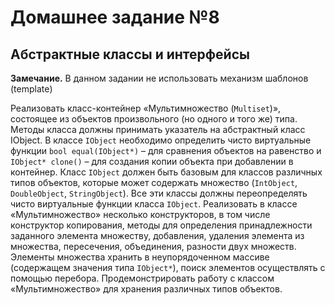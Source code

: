 # Домашнее задание №8
## Абстрактные классы и интерфейсы
**Замечание.** В данном задании не использовать механизм шаблонов (template)

Реализовать класс-контейнер «Мультимножество (`Multiset`)», состоящее из
объектов произвольного (но одного и того же) типа. Методы класса должны
принимать указатель на абстрактный класс IObject. В классе `IObject`
необходимо определить чисто виртуальные функции `bool equal(IObject*)` –
для сравнения объектов на равенство и `IObject* clone()` – для создания копии
объекта при добавлении в контейнер. Класс `IObject` должен быть базовым для
классов различных типов объектов, которые может содержать множество
(`IntObject`, `DoubleObject`, `StringObject`). Все эти классы должны
переопределять чисто виртуальные функции класса `IObject`. Реализовать в
классе «Мультимножество» несколько конструкторов, в том числе конструктор
копирования, методы для определения принадлежности заданного элемента множеству,
добавления, удаления элемента из множества, пересечения, объединения, разности
двух множеств. Элементы множества хранить в неупорядоченном массиве (содержащем
значения типа `IObject*`), поиск элементов осуществлять с помощью перебора.
Продемонстрировать работу с классом «Мультимножество» для хранения различных
типов объектов.